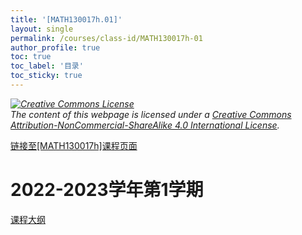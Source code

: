 ```yaml
---
title: '[MATH130017h.01]'
layout: single
permalink: /courses/class-id/MATH130017h-01
author_profile: true
toc: true
toc_label: '目录'
toc_sticky: true
---
```


<div class='notice--warning'>
	<p><i><a rel='license' href='http://creativecommons.org/licenses/by-nc-sa/4.0/'><img alt='Creative Commons License' style='border-width:0' src='https://i.creativecommons.org/l/by-nc-sa/4.0/88x31.png' /></a><br /> The content of this webpage is licensed under a <a rel='license' href='http://creativecommons.org/licenses/by-nc-sa/4.0/'>Creative Commons Attribution-NonCommercial-ShareAlike 4.0 International License</a>.</i></p>
</div>

<a href='https://fdu-math.github.io/courses/MATH130017h'>链接至[MATH130017h]课程页面<a>

# 2022-2023学年第1学期

<a href='https://fdu-math.github.io/courses/syllabus/MATH130017h.01-2022-2023-1 (Encrypted).pdf'>课程大纲</a>
